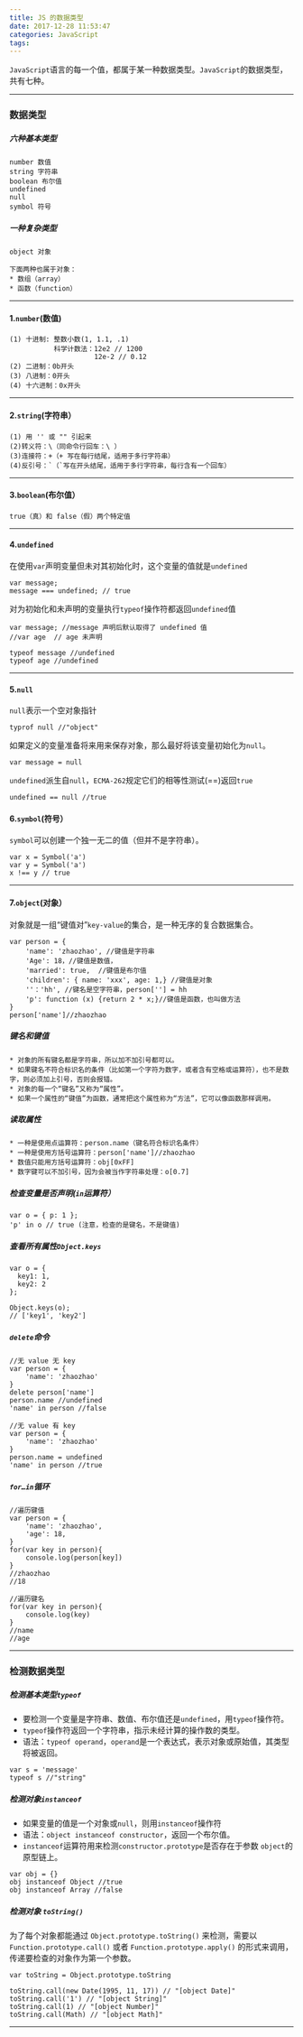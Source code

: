 ```yaml
---
title: JS 的数据类型
date: 2017-12-28 11:53:47
categories: JavaScript
tags:
---
```

`JavaScript`语言的每一个值，都属于某一种数据类型。`JavaScript`的数据类型，共有七种。

---
### 数据类型

##### 六种基本类型

	number 数值
	string 字符串
	boolean 布尔值
	undefined 
	null
	symbol 符号
	
##### 一种复杂类型

	object 对象
	
	下面两种也属于对象：
	* 数组（array）
	* 函数（function）

-------

#### 1.`number`(数值)

	(1) 十进制: 整数小数(1, 1.1, .1)
               科学计数法：12e2 // 1200
				   	     12e-2 // 0.12
	(2) 二进制：0b开头
	(3) 八进制：0开头
	(4) 十六进制：0x开头
	
-------

#### 2.`string`(字符串）
 
	(1) 用 '' 或 "" 引起来
	(2)转义符：\（同命令行回车：\ ）
	(3)连接符：+（+ 写在每行结尾，适用于多行字符串）
	(4)反引号：`（`写在开头结尾，适用于多行字符串，每行含有一个回车）
-------

#### 3.`boolean`(布尔值）

	true（真）和 false（假）两个特定值
	
-------

#### 4.`undefined`
在使用`var`声明变量但未对其初始化时，这个变量的值就是`undefined`

	var message;
	message === undefined; // true

对为初始化和未声明的变量执行`typeof`操作符都返回`undefined`值
	
	var message; //message 声明后默认取得了 undefined 值
	//var age  // age 未声明
	
	typeof message //undefined	
	typeof age //undefined		
         
-------

#### 5.`null`
`null`表示一个空对象指针

	typrof null //"object"
	
如果定义的变量准备将来用来保存对象，那么最好将该变量初始化为`null`。

	var message = null	
	
`undefined`派生自`null`，`ECMA-262`规定它们的相等性测试(==)返回`true`

	undefined == null //true


#### 6.`symbol`(符号）
`symbol`可以创建一个独一无二的值（但并不是字符串）。

	var x = Symbol('a')
	var y = Symbol('a')
	x !== y // true
 
-------

#### 7.`object`(对象）

对象就是一组“键值对”`key-value`的集合，是一种无序的复合数据集合。

	var person = {
		'name': 'zhaozhao', //键值是字符串
		'Age': 18，//键值是数值，
		'married': true,  //键值是布尔值
		'children': { name: 'xxx', age: 1,} //键值是对象
		''：'hh', //键名是空字符串，person[''] = hh
		'p': function (x) {return 2 * x;}//键值是函数，也叫做方法
 	} 
 	person['name']//zhaozhao
 	
   
##### 键名和键值
    
	* 对象的所有键名都是字符串，所以加不加引号都可以。
	* 如果键名不符合标识名的条件（比如第一个字符为数字，或者含有空格或运算符），也不是数字，则必须加上引号，否则会报错。   
	* 对象的每一个“键名”又称为“属性”。
	* 如果一个属性的“键值”为函数，通常把这个属性称为“方法”，它可以像函数那样调用。 
    
##### 读取属性

	* 一种是使用点运算符：person.name（键名符合标识名条件）
	* 一种是使用方括号运算符：person['name']//zhaozhao
	* 数值只能用方括号运算符：obj[0xFF]
	* 数字键可以不加引号，因为会被当作字符串处理：o[0.7]
             
##### 检查变量是否声明(`in`运算符）

	var o = { p: 1 };
	'p' in o // true (注意，检查的是键名，不是键值)
	
##### 查看所有属性`Object.keys`

	var o = {
	  key1: 1,
	  key2: 2
	};
	
	Object.keys(o);
	// ['key1', 'key2']
	
##### `delete`命令

	//无 value 无 key
	var person = {
		'name': 'zhaozhao'
 	} 
 	delete person['name']
 	person.name //undefined
 	'name' in person //false
 	
 	//无 value 有 key
 	var person = {
		'name': 'zhaozhao'
 	} 
 	person.name = undefined
 	'name' in person //true
 	
##### `for…in`循环

	//遍历键值
	var person = {
		'name': 'zhaozhao',
		'age': 18,
 	} 	
 	for(var key in person){
 		console.log(person[key])
 	}
 	//zhaozhao
	//18
	
	//遍历键名
	for(var key in person){
 		console.log(key)
 	}
	//name
	//age

-------
### 检测数据类型
##### 检测基本类型`typeof`
* 要检测一个变量是字符串、数值、布尔值还是`undefined`，用`typeof`操作符。
* `typeof`操作符返回一个字符串，指示未经计算的操作数的类型。
* 语法：`typeof operand`，`operand`是一个表达式，表示对象或原始值，其类型将被返回。

```
var s = 'message'
typeof s //"string"
```

##### 检测对象`instanceof`
* 如果变量的值是一个对象或`null`，则用`instanceof`操作符
* 语法：`object instanceof constructor`，返回一个布尔值。
* `instanceof`运算符用来检测`constructor.prototype`是否存在于参数 `object`的原型链上。

```
var obj = {}
obj instanceof Object //true
obj instanceof Array //false
```

##### 检测对象 `toString()` 
为了每个对象都能通过 `Object.prototype.toString()` 来检测，需要以 `Function.prototype.call()` 或者 `Function.prototype.apply()` 的形式来调用，传递要检查的对象作为第一个参数。

	var toString = Object.prototype.toString
	
	toString.call(new Date(1995, 11, 17)) // "[object Date]"
	toString.call('1') // "[object String]"
	toString.call(1) // "[object Number]"
	toString.call(Math) // "[object Math]"

---